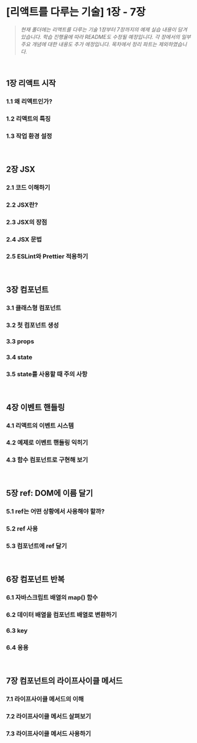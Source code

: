 # [리액트를 다루는 기술] 1장 - 7장

> *현재 폴더에는 리액트를 다루는 기술 1장부터 7장까지의 예제 실습 내용이 담겨있습니다. 학습 진행율에 따라 README도 수정될 예정입니다. 각 장에서의 일부 주요 개념에 대한 내용도 추가 에정입니다. 목차에서
정리 파트는 제외하였습니다.*

<br/>

## 1장 리액트 시작

### 1.1 왜 리액트인가?

### 1.2 리액트의 특징

### 1.3 작업 환경 설정

<br/>

## 2장 JSX

### 2.1 코드 이해하기

### 2.2 JSX란?

### 2.3 JSX의 장점

### 2.4 JSX 문법

### 2.5 ESLint와 Prettier 적용하기

<br/>

## 3장 컴포넌트

### 3.1 클래스형 컴포넌트

### 3.2 첫 컴포넌트 생성

### 3.3 props

### 3.4 state

### 3.5 state를 사용할 때 주의 사항

<br/>

## 4장 이벤트 핸들링

### 4.1 리액트의 이벤트 시스템

### 4.2 예제로 이벤트 핸들링 익히기

### 4.3 함수 컴포넌트로 구현해 보기

<br/>

## 5장 ref: DOM에 이름 달기

### 5.1 ref는 어떤 상황에서 사용해야 할까?

### 5.2 ref 사용

### 5.3 컴포넌트에 ref 달기

<br/>

## 6장 컴포넌트 반복

### 6.1 자바스크립트 배열의 map() 함수

### 6.2 데이터 배열을 컴포넌트 배열로 변환하기

### 6.3 key

### 6.4 응용

<br/>

## 7장 컴포넌트의 라이프사이클 메서드

### 7.1 라이프사이클 메서드의 이해

### 7.2 라이프사이클 메서드 살펴보기

### 7.3 라이프사이클 메서드 사용하기

<br/>